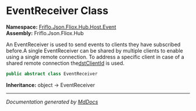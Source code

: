 ﻿<!--  
  <auto-generated>   
    The contents of this file were generated by a tool.  
    Changes to this file may be list if the file is regenerated  
  </auto-generated>   
-->

# EventReceiver Class

**Namespace:** [Friflo.Json.Fliox.Hub.Host.Event](../index.md)  
**Assembly:** Friflo.Json.Fliox.Hub

An EventReceiver is used to send events to clients they have subscribed before.A single EventReceiver can be shared by multiple clients to enable using a single remote connection. To address a specific client in case of a shared remote connection the[dstClientId](../ClientEvent/fields/dstClientId.md) is used.

```csharp
public abstract class EventReceiver
```

**Inheritance:** object → EventReceiver

___

*Documentation generated by [MdDocs](https://github.com/ap0llo/mddocs)*
